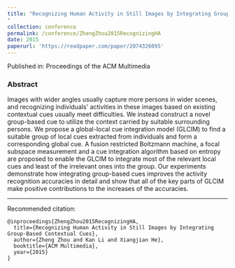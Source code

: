```yaml
---
title: "Recognizing Human Activity in Still Images by Integrating Group-Based Contextual Cues
"
collection: conference
permalink: /conference/ZhengZhou2015RecognizingHA
date: 2015
paperurl: 'https://readpaper.com/paper/2074326095'
---
```

Published in: Proceedings of the ACM Multimedia

### Abstract

Images with wider angles usually capture more persons in wider scenes, and recognizing individuals' activities in these images based on existing contextual cues usually meet difficulties. We instead construct a novel group-based cue to utilize the context carried by suitable surrounding persons. We propose a global-local cue integration model (GLCIM) to find a suitable group of local cues extracted from individuals and form a corresponding global cue. A fusion restricted Boltzmann machine, a focal subspace measurement and a cue integration algorithm based on entropy are proposed to enable the GLCIM to integrate most of the relevant local cues and least of the irrelevant ones into the group. Our experiments demonstrate how integrating group-based cues improves the activity recognition accuracies in detail and show that all of the key parts of GLCIM make positive contributions to the increases of the accuracies. 

---

Recommended citation:

```
@inproceedings{ZhengZhou2015RecognizingHA,
  title={Recognizing Human Activity in Still Images by Integrating Group-Based Contextual Cues},
  author={Zheng Zhou and Kan Li and Xiangjian He},
  booktitle={ACM Multimedia},
  year={2015}
}
```
